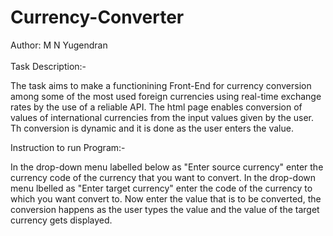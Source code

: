 # Currency-Converter
Author: M N Yugendran
<br>
<br>
Task Description:-

The task aims to make a functionining Front-End for currency conversion among some of the most used foreign currencies using real-time exchange rates by the use of a reliable API. 
The html page enables conversion of values of international currencies from the input values given by the user. Th conversion is dynamic and it is done as the user enters the value.

Instruction to run Program:-

In the drop-down menu labelled below as "Enter source currency" enter the currency code of the currency that you want to convert. 
In the drop-down menu lbelled as "Enter target currency" enter the code of the currency to which you want convert to. 
Now enter the value that is to be converted, the conversion happens as the user types the value and the value of the target
currency gets displayed.
